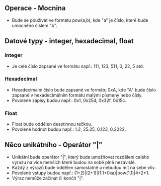
## Operace - Mocnina
- Bude se používat ve formátu pow(a,b), kde "a" je číslo, které bude umocněno číslem "b".

## Datové typy - integer, hexadecimal, float
### Integer
- Je celé číslo zapsané ve formátu např.: 111, 123, 511, 0, 22, 5 atd.
### Hexadecimal
- Hexadecimalní číslo bude zapsané ve formátu 0xA, kde "A" bude číslo zapsané v hexadecimálním formátu malými písmeny nebo čísly.
- Povolené zápisy budou např.: 0x1, 0x25d, 0x32f, 0x15c.
### Float
- Float bude oddělen desetinnou tečkou. 
- Povolené hodnot budou např.: 1.2, 25.25, 0.123, 0.2222.
## Něco unikátního - Operátor "|"
- Unikátní bude operátor "|", který bude umožňovat rozdělení celého výrazu na více menších které budou na sobě plně nezávislé.
- Každý z výrazů bude oddělen samostatně a nebudou mít na sebe vliv.
- Povolené vstupy budou např.: (1+2)|(2+1)|(1.1+0xa)|pow(1,1)|4+2*1.
- Výraz nemůže začínat či končit "|".